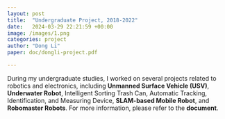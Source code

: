 ```yaml
---
layout: post
title:  "Undergraduate Project, 2018-2022"
date:   2024-03-29 22:21:59 +00:00
image: /images/1.png
categories: project
author: "Dong Li"
paper: doc/dongli-project.pdf

---
```



During my undergraduate studies, I worked on several projects related to robotics and electronics, including <strong>Unmanned Surface Vehicle (USV)</strong>, <strong>Underwater Robot</strong>, Intelligent Sorting Trash Can, Automatic Tracking, Identification, and Measuring Device, <strong>SLAM-based Mobile Robot</strong>, and <strong>Robomaster Robots</strong>. For more information, please refer to the <strong>document</strong>.
